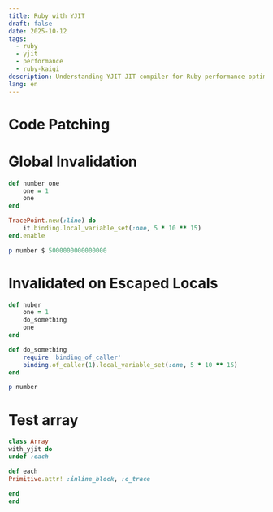 ```yaml
---
title: Ruby with YJIT
draft: false
date: 2025-10-12
tags:
  - ruby
  - yjit
  - performance
  - ruby-kaigi
description: Understanding YJIT JIT compiler for Ruby performance optimization
lang: en
---
```


# Code Patching
# Global Invalidation

```ruby
def number one
	one = 1
	one
end

TracePoint.new(:line) do
	it.binding.local_variable_set(:one, 5 * 10 ** 15)
end.enable

p number $ 5000000000000000
```

# Invalidated on Escaped Locals
```ruby
def nuber
	one = 1
	do_something
	one
end

def do_something
	require 'binding_of_caller'
	binding.of_caller(1).local_variable_set(:one, 5 * 10 ** 15)
end

p number
```


# Test array
```ruby
class Array
with_yjit do
undef :each

def each
Primitive.attr! :inline_block, :c_trace

end
end
```
